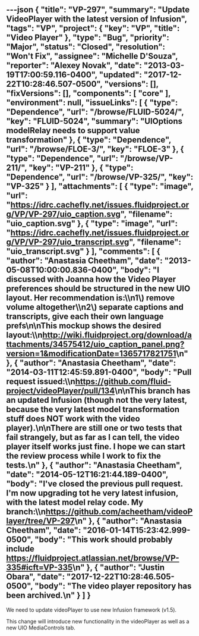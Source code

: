 ---json
{
  "title": "VP-297",
  "summary": "Update VideoPlayer with the latest version of Infusion",
  "tags": "VP",
  "project": {
    "key": "VP",
    "title": "Video Player"
  },
  "type": "Bug",
  "priority": "Major",
  "status": "Closed",
  "resolution": "Won't Fix",
  "assignee": "Michelle D'Souza",
  "reporter": "Alexey Novak",
  "date": "2013-03-19T17:00:59.116-0400",
  "updated": "2017-12-22T10:28:46.507-0500",
  "versions": [],
  "fixVersions": [],
  "components": [
    "core"
  ],
  "environment": null,
  "issueLinks": [
    {
      "type": "Dependence",
      "url": "/browse/FLUID-5024/",
      "key": "FLUID-5024",
      "summary": "UIOptions modelRelay needs to support value transformation"
    },
    {
      "type": "Dependence",
      "url": "/browse/FLOE-3/",
      "key": "FLOE-3"
    },
    {
      "type": "Dependence",
      "url": "/browse/VP-211/",
      "key": "VP-211"
    },
    {
      "type": "Dependence",
      "url": "/browse/VP-325/",
      "key": "VP-325"
    }
  ],
  "attachments": [
    {
      "type": "image",
      "url": "https://idrc.cachefly.net/issues.fluidproject.org/VP/VP-297/uio_caption.svg",
      "filename": "uio_caption.svg"
    },
    {
      "type": "image",
      "url": "https://idrc.cachefly.net/issues.fluidproject.org/VP/VP-297/uio_transcript.svg",
      "filename": "uio_transcript.svg"
    }
  ],
  "comments": [
    {
      "author": "Anastasia Cheetham",
      "date": "2013-05-08T10:00:00.836-0400",
      "body": "I discussed with Joanna how the Video Player preferences should be structured in the new UIO layout. Her recommendation is:\\\n1\\) remove volume altogether\\\n2\\) separate captions and transcripts, give each their own language prefs\n\nThis mockup shows the desired layout:\\\n<http://wiki.fluidproject.org/download/attachments/34575412/uio_caption_panel.png?version=1&modificationDate=1365717821751>\n"
    },
    {
      "author": "Anastasia Cheetham",
      "date": "2014-03-11T12:45:59.891-0400",
      "body": "Pull request issued:\\\n<https://github.com/fluid-project/videoPlayer/pull/134>\n\nThis branch has an updated Infusion (though not the very latest, because the very latest model transformation stuff does NOT work with the video player).\n\nThere are still one or two tests that fail strangely, but as far as I can tell, the video player itself works just fine. I hope we can start the review process while I work to fix the tests.\n"
    },
    {
      "author": "Anastasia Cheetham",
      "date": "2014-05-12T16:21:44.189-0400",
      "body": "I've closed the previous pull request. I'm now upgrading tot he very latest infusion, with the latest model relay code. My branch:\\\n<https://github.com/acheetham/videoPlayer/tree/VP-297>\n"
    },
    {
      "author": "Anastasia Cheetham",
      "date": "2016-01-14T15:23:42.999-0500",
      "body": "This work should probably include <https://fluidproject.atlassian.net/browse/VP-335#icft=VP-335>\n"
    },
    {
      "author": "Justin Obara",
      "date": "2017-12-22T10:28:46.505-0500",
      "body": "The video player repository has been archived.\n"
    }
  ]
}
---
We need to update videoPlayer to use new Infusion framework (v1.5).

This change will introduce new functionality in the videoPlayer as well as a new UIO MediaControls tab.

        